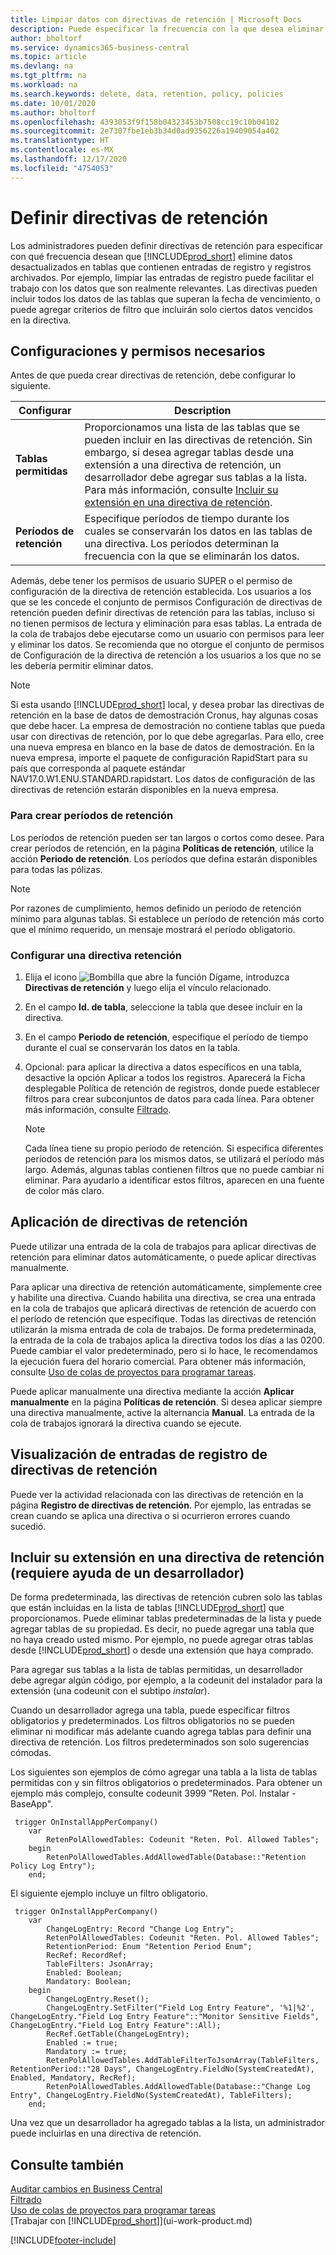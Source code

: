 ```yaml
---
title: Limpiar datos con directivas de retención | Microsoft Docs
description: Puede especificar la frecuencia con la que desea eliminar ciertos tipos de datos.
author: bholtorf
ms.service: dynamics365-business-central
ms.topic: article
ms.devlang: na
ms.tgt_pltfrm: na
ms.workload: na
ms.search.keywords: delete, data, retention, policy, policies
ms.date: 10/01/2020
ms.author: bholtorf
ms.openlocfilehash: 4393053f9f158b04323453b7508cc19c10b04102
ms.sourcegitcommit: 2e7307fbe1eb3b34d0ad9356226a19409054a402
ms.translationtype: HT
ms.contentlocale: es-MX
ms.lasthandoff: 12/17/2020
ms.locfileid: "4754053"
---
```

# <a name="define-retention-policies"></a>Definir directivas de retención
Los administradores pueden definir directivas de retención para especificar con qué frecuencia desean que [!INCLUDE[prod_short](includes/prod_short.md)] elimine datos desactualizados en tablas que contienen entradas de registro y registros archivados. Por ejemplo, limpiar las entradas de registro puede facilitar el trabajo con los datos que son realmente relevantes. Las directivas pueden incluir todos los datos de las tablas que superan la fecha de vencimiento, o puede agregar criterios de filtro que incluirán solo ciertos datos vencidos en la directiva. 

## <a name="required-setups-and-permissions"></a>Configuraciones y permisos necesarios
Antes de que pueda crear directivas de retención, debe configurar lo siguiente.

|Configurar  |Description  |
|---------|---------|
|**Tablas permitidas**     |Proporcionamos una lista de las tablas que se pueden incluir en las directivas de retención. Sin embargo, si desea agregar tablas desde una extensión a una directiva de retención, un desarrollador debe agregar sus tablas a la lista. Para más información, consulte [Incluir su extensión en una directiva de retención](admin-data-retention-policies.md#including-your-extension-in-a-retention-policy-requires-help-from-a-developer).          |
|**Períodos de retención**     |Especifique períodos de tiempo durante los cuales se conservarán los datos en las tablas de una directiva. Los períodos determinan la frecuencia con la que se eliminarán los datos.         |

Además, debe tener los permisos de usuario SUPER o el permiso de configuración de la directiva de retención establecida. Los usuarios a los que se les concede el conjunto de permisos Configuración de directivas de retención pueden definir directivas de retención para las tablas, incluso si no tienen permisos de lectura y eliminación para esas tablas. La entrada de la cola de trabajos debe ejecutarse como un usuario con permisos para leer y eliminar los datos. Se recomienda que no otorgue el conjunto de permisos de Configuración de la directiva de retención a los usuarios a los que no se les debería permitir eliminar datos.

> [!NOTE]
> Si esta usando [!INCLUDE[prod_short](includes/prod_short.md)] local, y desea probar las directivas de retención en la base de datos de demostración Cronus, hay algunas cosas que debe hacer. La empresa de demostración no contiene tablas que pueda usar con directivas de retención, por lo que debe agregarlas. Para ello, cree una nueva empresa en blanco en la base de datos de demostración. En la nueva empresa, importe el paquete de configuración RapidStart para su país que corresponda al paquete estándar NAV17.0.W1.ENU.STANDARD.rapidstart. Los datos de configuración de las directivas de retención estarán disponibles en la nueva empresa.

### <a name="to-create-retention-periods"></a>Para crear períodos de retención
Los períodos de retención pueden ser tan largos o cortos como desee. Para crear períodos de retención, en la página **Políticas de retención**, utilice la acción **Periodo de retención**. Los períodos que defina estarán disponibles para todas las pólizas.

> [!NOTE]
> Por razones de cumplimiento, hemos definido un período de retención mínimo para algunas tablas. Si establece un período de retención más corto que el mínimo requerido, un mensaje mostrará el período obligatorio.

### <a name="set-up-a-retention-policy"></a>Configurar una directiva retención
1. Elija el icono ![Bombilla que abre la función Dígame](media/ui-search/search_small.png "Dígame qué desea hacer"), introduzca **Directivas de retención** y luego elija el vínculo relacionado.
2. En el campo **Id. de tabla**, seleccione la tabla que desee incluir en la directiva.
3. En el campo **Periodo de retención**, especifique el período de tiempo durante el cual se conservarán los datos en la tabla.
4. Opcional: para aplicar la directiva a datos específicos en una tabla, desactive la opción Aplicar a todos los registros. Aparecerá la Ficha desplegable Política de retención de registros, donde puede establecer filtros para crear subconjuntos de datos para cada línea. Para obtener más información, consulte [Filtrado](ui-enter-criteria-filters.md#filtering).

   > [!NOTE]
   > Cada línea tiene su propio período de retención. Si especifica diferentes períodos de retención para los mismos datos, se utilizará el período más largo. Además, algunas tablas contienen filtros que no puede cambiar ni eliminar. Para ayudarlo a identificar estos filtros, aparecen en una fuente de color más claro.

## <a name="applying-retention-policies"></a>Aplicación de directivas de retención
Puede utilizar una entrada de la cola de trabajos para aplicar directivas de retención para eliminar datos automáticamente, o puede aplicar directivas manualmente.

Para aplicar una directiva de retención automáticamente, simplemente cree y habilite una directiva. Cuando habilita una directiva, se crea una entrada en la cola de trabajos que aplicará directivas de retención de acuerdo con el período de retención que especifique. Todas las directivas de retención utilizarán la misma entrada de cola de trabajos. De forma predeterminada, la entrada de la cola de trabajos aplica la directiva todos los días a las 0200. Puede cambiar el valor predeterminado, pero si lo hace, le recomendamos la ejecución fuera del horario comercial. Para obtener más información, consulte [Uso de colas de proyectos para programar tareas](admin-job-queues-schedule-tasks.md). 

Puede aplicar manualmente una directiva mediante la acción **Aplicar manualmente** en la página **Políticas de retención**. Si desea aplicar siempre una directiva manualmente, active la alternancia **Manual**. La entrada de la cola de trabajos ignorará la directiva cuando se ejecute.

## <a name="viewing-retention-policy-log-entries"></a>Visualización de entradas de registro de directivas de retención
Puede ver la actividad relacionada con las directivas de retención en la página **Registro de directivas de retención**. Por ejemplo, las entradas se crean cuando se aplica una directiva o si ocurrieron errores cuando sucedió. 

## <a name="including-your-extension-in-a-retention-policy-requires-help-from-a-developer"></a>Incluir su extensión en una directiva de retención (requiere ayuda de un desarrollador)
De forma predeterminada, las directivas de retención cubren solo las tablas que están incluidas en la lista de tablas [!INCLUDE[prod_short](includes/prod_short.md)] que proporcionamos. Puede eliminar tablas predeterminadas de la lista y puede agregar tablas de su propiedad. Es decir, no puede agregar una tabla que no haya creado usted mismo. Por ejemplo, no puede agregar otras tablas desde [!INCLUDE[prod_short](includes/prod_short.md)] o desde una extensión que haya comprado.

Para agregar sus tablas a la lista de tablas permitidas, un desarrollador debe agregar algún código, por ejemplo, a la codeunit del instalador para la extensión (una codeunit con el subtipo *instalar*). 

Cuando un desarrollador agrega una tabla, puede especificar filtros obligatorios y predeterminados. Los filtros obligatorios no se pueden eliminar ni modificar más adelante cuando agrega tablas para definir una directiva de retención. Los filtros predeterminados son solo sugerencias cómodas.

Los siguientes son ejemplos de cómo agregar una tabla a la lista de tablas permitidas con y sin filtros obligatorios o predeterminados. Para obtener un ejemplo más complejo, consulte codeunit 3999 "Reten. Pol. Instalar - BaseApp". 

```
 trigger OnInstallAppPerCompany()
    var
        RetenPolAllowedTables: Codeunit "Reten. Pol. Allowed Tables";
    begin
        RetenPolAllowedTables.AddAllowedTable(Database::"Retention Policy Log Entry");
    end;
```

El siguiente ejemplo incluye un filtro obligatorio.

```
 trigger OnInstallAppPerCompany()
    var
        ChangeLogEntry: Record "Change Log Entry";
        RetenPolAllowedTables: Codeunit "Reten. Pol. Allowed Tables";
        RetentionPeriod: Enum "Retention Period Enum";
        RecRef: RecordRef;
        TableFilters: JsonArray;
        Enabled: Boolean;
        Mandatory: Boolean;
    begin
        ChangeLogEntry.Reset();
        ChangeLogEntry.SetFilter("Field Log Entry Feature", '%1|%2', ChangeLogEntry."Field Log Entry Feature"::"Monitor Sensitive Fields", ChangeLogEntry."Field Log Entry Feature"::All);
        RecRef.GetTable(ChangeLogEntry);
        Enabled := true;
        Mandatory := true;
        RetenPolAllowedTables.AddTableFilterToJsonArray(TableFilters, RetentionPeriod::"28 Days", ChangeLogEntry.FieldNo(SystemCreatedAt), Enabled, Mandatory, RecRef);
        RetenPolAllowedTables.AddAllowedTable(Database::"Change Log Entry", ChangeLogEntry.FieldNo(SystemCreatedAt), TableFilters);
    end;
```
Una vez que un desarrollador ha agregado tablas a la lista, un administrador puede incluirlas en una directiva de retención. 

## <a name="see-also"></a>Consulte también
[Auditar cambios en Business Central](across-log-changes.md)  
[Filtrado](ui-enter-criteria-filters.md#filtering)  
[Uso de colas de proyectos para programar tareas](admin-job-queues-schedule-tasks.md)  
[Trabajar con [!INCLUDE[prod_short](includes/prod_short.md)]](ui-work-product.md)  

[!INCLUDE[footer-include](includes/footer-banner.md)]